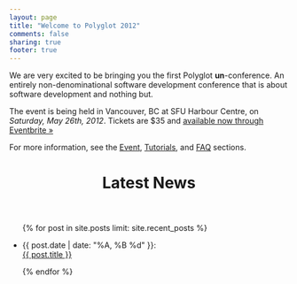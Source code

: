 ```yaml
---
layout: page
title: "Welcome to Polyglot 2012"
comments: false
sharing: true
footer: true
---
```


We are very excited to be bringing you the first Polyglot __un__-conference. An entirely non-denominational software
development conference that is about software development and nothing but.

The event is being held in Vancouver, BC at SFU Harbour Centre, on *Saturday, May 26th, 2012*. Tickets are $35 and [available now through Eventbrite »](https://polyglotconf2012.eventbrite.com/)

For more information, see the [Event](/event), [Tutorials](/tutorials), and [FAQ](/faq) sections.

<header><div class="x-pattern"><h1 class="entry-title">Latest News</h1></div></header>
<ul id="recent_posts">
  {% for post in site.posts limit: site.recent_posts %}
  <li class="post">
    <p>{{ post.date | date: "%A, %B %d" }}:
    <br /><a href="{{ root_url }}{{ post.url }}">{{ post.title }}</a></p>
  </li>
  {% endfor %}
</ul>
